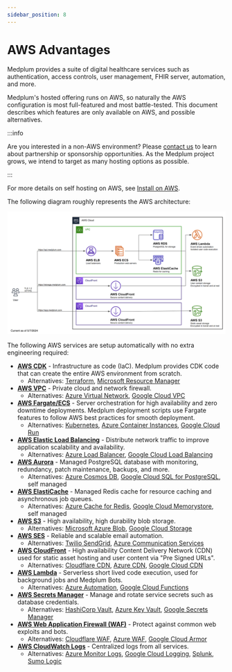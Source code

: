```yaml
---
sidebar_position: 8
---
```


# AWS Advantages

Medplum provides a suite of digital healthcare services such as authentication, access controls, user management, FHIR server, automation, and more.

Medplum's hosted offering runs on AWS, so naturally the AWS configuration is most full-featured and most battle-tested. This document describes which features are only available on AWS, and possible alternatives.

:::info

Are you interested in a non-AWS environment? Please [contact us](mailto:hello@medplum.com) to learn about partnership or sponsorship opportunities. As the Medplum project grows, we intend to target as many hosting options as possible.

:::

For more details on self hosting on AWS, see [Install on AWS](./install-on-aws).

The following diagram roughly represents the AWS architecture:

![Medplum AWS Architecture](./medplum-aws-architecture.png)

The following AWS services are setup automatically with no extra engineering required:

- **[AWS CDK](https://aws.amazon.com/cdk/)** - Infrastructure as code (IaC). Medplum provides CDK code that can create the entire AWS environment from scratch.
  - Alternatives: [Terraform](https://www.terraform.io/), [Microsoft Resource Manager](https://learn.microsoft.com/en-us/azure/azure-resource-manager/)
- **[AWS VPC](https://aws.amazon.com/vpc/)** - Private cloud and network firewall.
  - Alternatives: [Azure Virtual Network](https://learn.microsoft.com/en-us/azure/virtual-network/), [Google Cloud VPC](https://cloud.google.com/vpc)
- **[AWS Fargate/ECS](https://aws.amazon.com/fargate/)** - Server orchestration for high availability and zero downtime deployments. Medplum deployment scripts use Fargate features to follow AWS best practices for smooth deployment.
  - Alternatives: [Kubernetes](https://kubernetes.io/), [Azure Container Instances](https://azure.microsoft.com/en-us/products/container-instances/), [Google Cloud Run](https://cloud.google.com/run)
- **[AWS Elastic Load Balancing](https://aws.amazon.com/elasticloadbalancing/)** - Distribute network traffic to improve application scalability and availability.
  - Alternatives: [Azure Load Balancer](https://azure.microsoft.com/en-us/products/load-balancer/), [Google Cloud Load Balancing](https://cloud.google.com/load-balancing)
- **[AWS Aurora](https://aws.amazon.com/rds/aurora/)** - Managed PostgreSQL database with monitoring, redundancy, patch maintenance, backups, and more.
  - Alternatives: [Azure Cosmos DB](https://azure.microsoft.com/en-us/products/cosmos-db/), [Google Cloud SQL for PostgreSQL](https://cloud.google.com/sql/docs/postgres), self managed
- **[AWS ElastiCache](https://aws.amazon.com/elasticache/)** - Managed Redis cache for resource caching and asynchronous job queues.
  - Alternatives: [Azure Cache for Redis](https://learn.microsoft.com/en-us/azure/azure-cache-for-redis/cache-overview), [Google Cloud Memorystore](https://cloud.google.com/memorystore), self managed
- **[AWS S3](https://aws.amazon.com/s3/)** - High availability, high durability blob storage.
  - Alternatives: [Microsoft Azure Blob](https://azure.microsoft.com/en-us/products/storage/blobs/), [Google Cloud Storage](https://cloud.google.com/storage)
- **[AWS SES](https://aws.amazon.com/ses/)** - Reliable and scalable email automation.
  - Alternatives: [Twilio SendGrid](#), [Azure Communication Services](https://azure.microsoft.com/en-us/products/communication-services/)
- **[AWS CloudFront](https://aws.amazon.com/cloudfront/)** - High availability Content Delivery Network (CDN) used for static asset hosting and user content via "Pre Signed URLs".
  - Alternatives: [Cloudflare CDN](https://www.cloudflare.com/cdn/), [Azure CDN](https://azure.microsoft.com/en-us/products/cdn/), [Google Cloud CDN](https://cloud.google.com/cdn)
- **[AWS Lambda](https://aws.amazon.com/lambda/)** - Serverless short lived code execution, used for background jobs and Medplum Bots.
  - Alternatives: [Azure Automation](https://learn.microsoft.com/en-us/azure/automation/), [Google Cloud Functions](https://cloud.google.com/functions)
- **[AWS Secrets Manager](https://aws.amazon.com/secrets-manager/)** - Manage and rotate service secrets such as database credentials.
  - Alternatives: [HashiCorp Vault](https://www.vaultproject.io/), [Azure Key Vault](https://azure.microsoft.com/en-us/products/key-vault/), [Google Secrets Manager](https://cloud.google.com/secret-manager)
- **[AWS Web Application Firewall (WAF)](https://aws.amazon.com/waf/)** - Protect against common web exploits and bots.
  - Alternatives: [Cloudflare WAF](https://www.cloudflare.com/waf/), [Azure WAF](https://azure.microsoft.com/en-us/products/web-application-firewall/), [Google Cloud Armor](https://cloud.google.com/armor)
- **[AWS CloudWatch Logs](https://aws.amazon.com/cloudwatch/)** - Centralized logs from all services.
  - Alternatives: [Azure Monitor Logs](https://learn.microsoft.com/en-us/azure/azure-monitor/logs/data-platform-logs), [Google Cloud Logging](https://cloud.google.com/logging), [Splunk](https://www.splunk.com/), [Sumo Logic](https://www.sumologic.com/)
